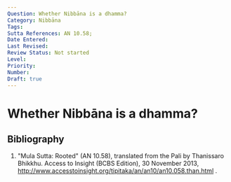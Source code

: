 ```yaml
---
Question: Whether Nibbāna is a dhamma?
Category: Nibbāna
Tags:
Sutta References: AN 10.58;
Date Entered:
Last Revised:
Review Status: Not started
Level:
Priority:
Number:
Draft: true
---
```


# Whether Nibbāna is a dhamma?

## Bibliography

1. "Mula Sutta: Rooted" (AN 10.58), translated from the Pali by Thanissaro Bhikkhu. Access to Insight (BCBS Edition), 30 November 2013, http://www.accesstoinsight.org/tipitaka/an/an10/an10.058.than.html .
